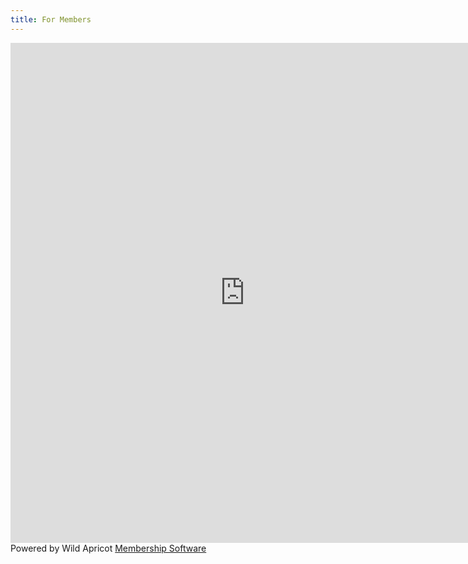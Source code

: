 ```yaml
---
title: For Members
---
```


<div class="grid">

<div class="container" id="mycard">




</div>

<div class="container" id="mycard">


  <iframe frameborder="no" height="800px" https:="" onload="tryToEnableWACookies(" src="https://vfc-members.wildapricot.org/widget/join-us" width="750px"></iframe><br />
Powered by Wild Apricot <a href="http://www.wildapricot.com/features" target="_blank">Membership Software</a><script  type="text/javascript" language="javascript" src="https://vfc-members.wildapricot.org/Common/EnableCookies.js" ></script>


</div>

</div>

